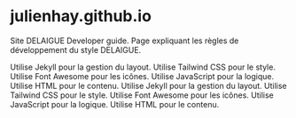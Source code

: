 julienhay.github.io
===================

Site DELAIGUE Developer guide.
Page expliquant les règles de développement du style DELAIGUE.

Utilise Jekyll pour la gestion du layout.
Utilise Tailwind CSS pour le style.
Utilise Font Awesome pour les icônes.
Utilise JavaScript pour la logique.
Utilise HTML pour le contenu.
Utilise Jekyll pour la gestion du layout.
Utilise Tailwind CSS pour le style.
Utilise Font Awesome pour les icônes.
Utilise JavaScript pour la logique.
Utilise HTML pour le contenu.
